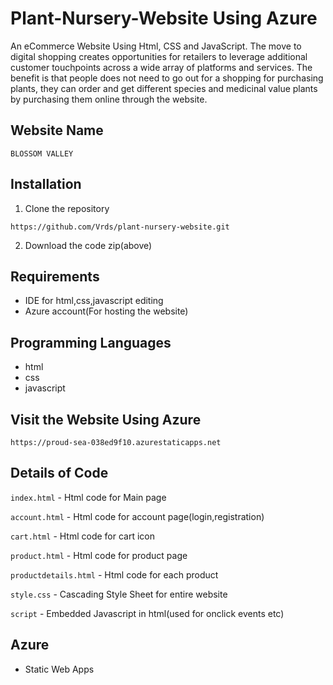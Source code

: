 # Plant-Nursery-Website Using Azure
An eCommerce Website Using Html, CSS and JavaScript. The move to digital shopping creates opportunities for retailers to leverage additional customer touchpoints across a wide array of platforms and services. The benefit is that people does not need to go out for a shopping for purchasing plants, they can order and get different species and medicinal value plants by purchasing them online through the website.

## Website Name

`BLOSSOM VALLEY` 

## Installation
1. Clone the repository

`https://github.com/Vrds/plant-nursery-website.git` 

2. Download the code zip(above)

## Requirements
- IDE for html,css,javascript editing
- Azure account(For hosting the website)

## Programming Languages
- html
- css
- javascript


## Visit the Website Using Azure

`https://proud-sea-038ed9f10.azurestaticapps.net`

## Details of Code

`index.html`   - Html code for Main page

`account.html` - Html code for account page(login,registration)

`cart.html` - Html code for cart icon

`product.html` - Html code for product page

`productdetails.html` - Html code for each product 

`style.css` - Cascading Style Sheet for entire website

`script` - Embedded Javascript in html(used for onclick events etc)

## Azure

- Static Web Apps







